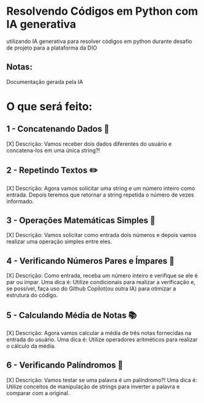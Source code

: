 # Resolvendo Códigos em Python com IA generativa

utilizando IA generativa para resolver códigos em python durante desafio de projeto para a plataforma da DIO

## Notas:
Documentação gerada pela IA

# O que será feito:

## 1 - Concatenando Dados 🐾

[X] Descrição:
Vamos receber dois dados diferentes do usuário e concatena-los em uma única string?! 
<br>

## 2 - Repetindo Textos ✏️

[X] Descrição:
Agora vamos solicitar uma string e um número inteiro como entrada. Depois teremos que retornar a string repetida o número de vezes informado. 
<br>

## 3 - Operações Matemáticas Simples 📐

[X] Descrição:
Vamos solicitar como entrada dois números e depois vamos realizar uma operação simples entre eles.
<br>

## 4 - Verificando Números Pares e Ímpares 🧮

[X] Descrição: Como entrada, receba um número inteiro e verifique se ele é par ou ímpar. 
Uma dica é: Utilize condicionais para realizar a verificação e, se possível, faça uso do Github Copilot(ou outra IA) para otimizar a estrutura do código.
<br>

## 5 - Calculando Média de Notas 📚

[X] Descrição: Agora vamos calcular a média de três notas fornecidas na entrada do usuário. 
Uma dica é: Utilize operadores aritméticos para realizar o cálculo da média.
<br>

## 6 - Verificando Palíndromos 🔄

[X] Descrição: Vamos testar se uma palavra é um palíndromo?! 
Uma dica é: Utilize conceitos de manipulação de strings para inverter a palavra e comparar com a original.
